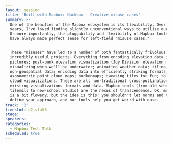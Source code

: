 ```yaml
---
layout: session
title: 'Built with Mapbox: Hackbox — Creative misuse cases'
summary: >-
  One of the beauties of the Mapbox ecosystem is its flexibility. Over the
  years, I've loved finding slightly unconventional ways to utilize our product.
  Or more importantly, the pluggability and flexibility of Mapbox tools and APIs
  have always made perfect sense for left-field "misuse cases." 


  These "misuses" have led to a number of both fantastically frivolous AND
  incredibly useful projects. Everything from encoding elevation data into
  pictures; post-punk elevation visualization (Joy Division elevation maps);
  visualizing when we'll be underwater; animating weather data; tiling
  non-geospatial data; encoding data into efficiently striking formats;
  axonometric point cloud maps; borkenmaps; tweaking tiles for fun; to 3D point
  cloud visualizations. These are all non-traditional cross-pollinations of
  existing visualizations formats and data. Mapbox tools (from old-school
  tilemill to new-school Studio) are the nexus of transcendence. OK, maybe that
  is a bit flowery, but the idea is this: you shouldn't let norms and traditions
  define your approach, and our tools help you get weird with ease.
track: '2'
timeslot: d2_slot3
stage:
speakers:
categories:
  - Mapbox Tech Talk
scheduled: true
---
```


